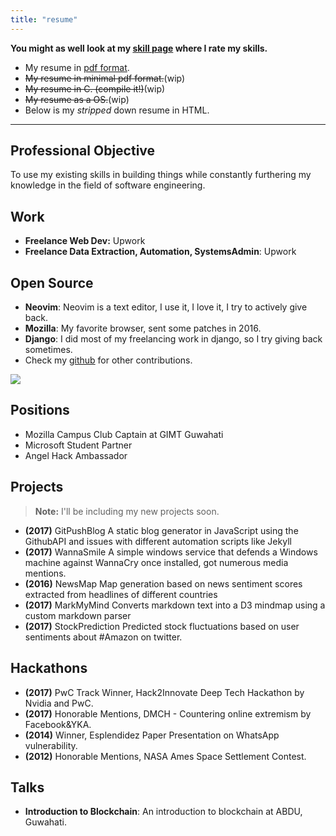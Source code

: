 ```yaml
---
title: "resume"
---
```


**You might as well look at my [skill page](/skills) where I rate my skills.**

- My resume in [pdf format](/resume_hrishikesh_march2018.pdf).
- ~~My resume in minimal pdf format.~~(wip)
- ~~My resume in C. (compile it!)~~(wip)
- ~~My resume as a OS.~~(wip)
- Below is my *stripped* down resume in HTML.
-----
## Professional Objective
To use my existing skills in building things while constantly furthering my knowledge in the field of software engineering.
## Work
- **Freelance Web Dev:** Upwork
- **Freelance Data Extraction, Automation, SystemsAdmin**: Upwork

## Open Source
- **Neovim**: Neovim is a text editor, I use it, I love it, I try to actively give back.
- **Mozilla**: My favorite browser, sent some patches in 2016.
- **Django**: I did most of my freelancing work in django, so I try giving back sometimes.
- Check my [github](https://github.com/geekodour) for other contributions.

![](/img/github.png)


## Positions
- Mozilla Campus Club Captain at GIMT Guwahati
- Microsoft Student Partner
- Angel Hack Ambassador

## Projects
> **Note:** I'll be including my new projects soon.

- **(2017)** GitPushBlog A static blog generator in JavaScript using the GithubAPI and issues with different automation scripts like Jekyll
- **(2017)** WannaSmile A simple windows service that defends a Windows machine against WannaCry once installed, got numerous media mentions.
- **(2016)** NewsMap Map generation based on news sentiment scores extracted from headlines of different countries
- **(2017)** MarkMyMind Converts markdown text into a D3 mindmap using a custom markdown parser
- **(2017)** StockPrediction Predicted stock fluctuations based on user sentiments about #Amazon on twitter.
## Hackathons
- **(2017)** PwC Track Winner, Hack2Innovate Deep Tech Hackathon by Nvidia and PwC.
- **(2017)** Honorable Mentions, DMCH - Countering online extremism by Facebook&YKA.
- **(2014)** Winner, Esplendidez Paper Presentation on WhatsApp vulnerability.
- **(2012)** Honorable Mentions, NASA Ames Space Settlement Contest.

## Talks
- **Introduction to Blockchain**: An introduction to blockchain at ABDU, Guwahati.
